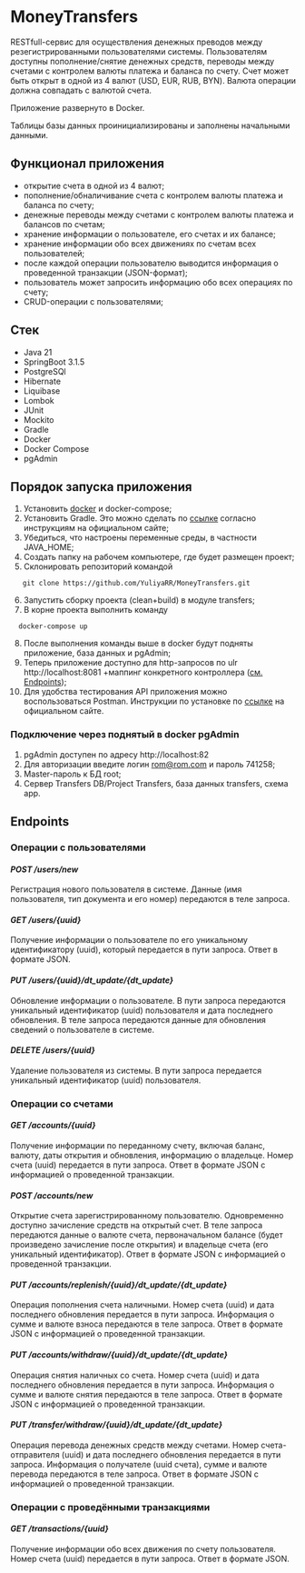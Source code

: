 # MoneyTransfers
RESTfull-сервис для осуществления денежных преводов между резегистрированными пользователями системы. Пользователям доступны пополнение/снятие денежных средств, 
переводы между счетами с контролем валюты платежа и баланса по счету. 
Счет может быть открыт в одной из 4 валют (USD, EUR, RUB, BYN). Валюта операции должна совпадать с валютой счета.

Приложение развернуто в Docker. 

Таблицы базы данных проинициализированы и заполнены начальными данными.

## Функционал приложения
* открытие счета в одной из 4 валют;
* пополнение/обналичивание счета с контролем валюты платежа и баланса по счету;
* денежные переводы между счетами с контролем валюты платежа и балансов по счетам;
* хранение информации о пользователе, его счетах и их балансе;
* хранение информации обо всех движениях по счетам всех пользователей;
* после каждой операции пользователю выводится информация о проведенной транзакции (JSON-формат);
* пользователь может запросить информацию обо всех операциях по счету;
* CRUD-операции с пользователями;

## Стек
* Java 21
* SpringBoot 3.1.5
* PostgreSQl
* Hibernate
* Liquibase
* Lombok
* JUnit
* Mockito
* Gradle
* Docker
* Docker Compose
* pgAdmin

## Порядок запуска приложения

1. Установить [docker](https://docs.docker.com/get-docker/) и docker-compose;
2. Установить Gradle. Это можно сделать по [ссылке](https://gradle.org/install/) согласно инструкциям на официальном сайте;
3. Убедиться, что настроены переменные среды, в частности JAVA_HOME;
4. Создать папку на рабочем компьютере, где будет размещен проект;
5. Склонировать репозиторий командой
```
   git clone https://github.com/YuliyaRR/MoneyTransfers.git
```
6. Запустить сборку проекта (clean+build) в модуле transfers;
7. В корне проекта выполнить команду
```
  docker-compose up
```
8. После выполнения команды выше в docker будут подняты приложение, база данных и pgAdmin;
9. Теперь приложение доступно для http-запросов по ulr http://localhost:8081 +маппинг конкретного контроллера ([см. Endpoints](#endpoints));
10. Для удобства тестирования API приложения можно воспользоваться Postman. Инструкции по установке по [ссылке](https://www.postman.com/downloads/) на официальном сайте.

### Подключение через поднятый в docker pgAdmin
1. pgAdmin доступен по адресу http://localhost:82
2. Для авторизации введите логин rom@rom.com и пароль 741258;
3. Master-пароль к БД root;
4. Сервер Transfers DB/Project Transfers, база данных transfers, схема app.

## Endpoints
### Операции с пользователями
#### ***POST /users/new***
Регистрация нового пользователя в системе. Данные (имя пользователя, тип документа и его номер) передаются в теле запроса.

#### ***GET /users/{uuid}***
Получение информации о пользователе по его уникальному идентификатору (uuid), который передается в пути запроса. Ответ в формате JSON.

#### ***PUT /users/{uuid}/dt_update/{dt_update}***
Обновление информации о пользователе. В пути запроса передаются уникальный идентификатор (uuid) пользователя и дата последнего обновления. 
В теле запроса передаются данные для обновления сведений о пользователе в системе. 

#### ***DELETE /users/{uuid}***
Удаление пользователя из системы. В пути запроса передается уникальный идентификатор (uuid) пользователя.

### Операции со счетами
#### ***GET /accounts/{uuid}***
Получение информации по переданному счету, включая баланс, валюту, даты открытия и обновления, информацию о владельце.
Номер счета (uuid) передается в пути запроса.
Ответ в формате JSON с информацией о проведенной транзакции.

#### ***POST /accounts/new***
Открытие счета зарегистрированному пользователю. Одновременно доступно зачисление средств на открытый счет.
В теле запроса передаются данные о валюте счета, первоначальном балансе 
(будет произведено зачисление после открытия) и владельце счета (его уникальный идентификатор).
Ответ в формате JSON с информацией о проведенной транзакции.

#### ***PUT /accounts/replenish/{uuid}/dt_update/{dt_update}***
Операция пополнения счета наличными. Номер счета (uuid) и дата последнего обновления передается в пути запроса. 
Информация о сумме и валюте взноса передаются в теле запроса.
Ответ в формате JSON с информацией о проведенной транзакции.

#### ***PUT /accounts/withdraw/{uuid}/dt_update/{dt_update}***
Операция снятия наличных со счета. Номер счета (uuid) и дата последнего обновления передается в пути запроса.
Информация о сумме и валюте снятия передаются в теле запроса.
Ответ в формате JSON с информацией о проведенной транзакции.

#### ***PUT /transfer/withdraw/{uuid}/dt_update/{dt_update}***
Операция перевода денежных средств между счетами. Номер счета-отправителя (uuid) и дата последнего обновления передается в пути запроса.
Информация о получателе (uuid счета), сумме и валюте перевода передаются в теле запроса.
Ответ в формате JSON с информацией о проведенной транзакции.

### Операции с проведёнными транзакциями
#### ***GET /transactions/{uuid}***
Получение информации обо всех движения по счету пользователя. Номер счета (uuid) передается в пути запроса.
Ответ в формате JSON.






